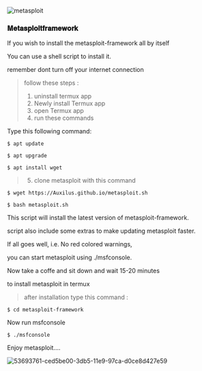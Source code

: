 ![metasploit](https://user-images.githubusercontent.com/75029023/111898688-9cfa2780-8a62-11eb-84ff-ff3ac60ffc7c.jpg)

### 𝐌𝐞𝐭𝐚𝐬𝐩𝐥𝐨𝐢𝐭𝐟𝐫𝐚𝐦𝐞𝐰𝐨𝐫𝐤


If you wish to install the metasploit-framework all by itself  

You can use a shell script to install it.  

remember dont turn off your internet connection  

> follow these steps :  
> 1. uninstall termux app
> 2. Newly install Termux app  
> 3. open Termux app  
> 4. run these commands  
 
Type this following command:
```
$ apt update 
```
 ```
$ apt upgrade  
```
```
$ apt install wget  
``` 

> 5. clone metasploit with this command   
```
$ wget https://Auxilus.github.io/metasploit.sh  
```
```
$ bash metasploit.sh  
```

This script will install the latest version of metasploit-framework.  

script also include some extras to make updating metasploit faster.  

If all goes well, i.e. No red colored warnings,  

you can start metasploit using ./msfconsole.  

Now take a coffe and sit down and wait 15-20 minutes   

to install metasploit in termux  

> after installation type this command :  
```
$ cd metasploit-framework  
```
Now run msfconsole  
 ```
$ ./msfconsole  
```
Enjoy metasploit....

![53693761-ced5be00-3db5-11e9-97ca-d0ce8d427e59](https://user-images.githubusercontent.com/75029023/111858663-95a92000-8975-11eb-8953-6a09408f0566.png)


